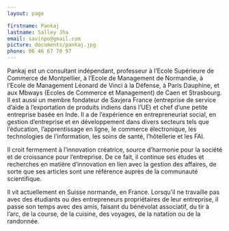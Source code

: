 ```yaml
---
layout: page

firstname: Pankaj
lastname: Salley Jha
email: savinpo@gmail.com
picture: documents/pankaj.jpg
phone: 06 46 67 70 97
---
```


Pankaj est un consultant indépendant, professeur à l’Ecole Supérieure de Commerce de Montpellier, à l’Ecole de Management de Normandie, à l’Ecole de Management Léonard de Vinci à la Défense, à Paris Dauphine, et aux Mbways (Ecoles de Commerce et Management) de Caen et Strasbourg. Il est aussi un membre fondateur de Savjera France (entreprise de service d’aide à l’exportation de produits indiens dans l’UE) et chef d’une petite entreprise basée en Inde. Il a de l’expérience en entrepreneuriat social, en gestion d’entreprise et en développement dans divers secteurs tels que l’éducation, l’apprentissage en ligne, le commerce électronique, les technologies de l’information, les soins de santé, l’hôtellerie et les FAI.

Il croit fermement à l’innovation créatrice, source d’harmonie pour la société et de croissance pour l’entreprise. De ce fait, il continue ses études et recherches en matière d’innovation en lien avec la gestion des affaires, de sorte que ses articles sont une référence auprès de la communauté scientifique.

Il vit actuellement en Suisse normande, en France. Lorsqu’il ne travaille pas avec des étudiants ou des entrepreneurs propriétaires de leur entreprise, il passe son temps avec des amis, faisant du bénévolat associatif, du tir à l’arc, de la course, de la cuisine, des voyages, de la natation ou de la randonnée.
